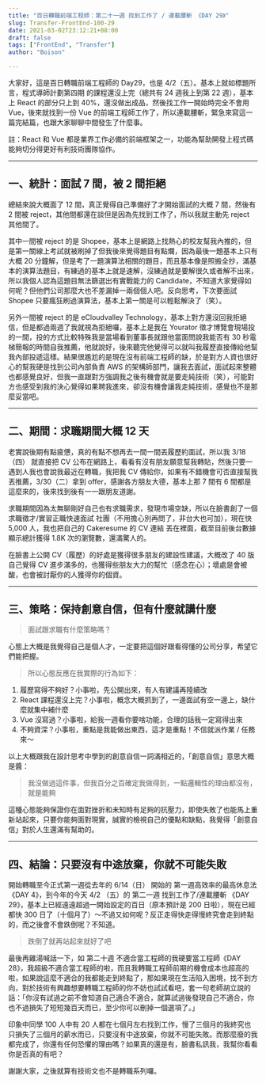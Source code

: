 ```yaml
---
title: "百日轉職前端工程師：第二十一週 找到工作了 / 連載腰斬 《DAY 29》"
slug: Transfer-FrontEnd-100-29
date: 2021-03-02T23:12:21+08:00
draft: false
tags: ["FrontEnd", "Transfer"]
author: "Boison"

---
```


大家好，這是百日轉職前端工程師的 Day29，也是 4/2（五）。基本上就如標題所言，程式導師計劃第四期 的課程還沒上完（總共有 24 週我上到第 22 週），基本上 React 的部分只上到 40%，還沒做出成品，然後找工作一開始時完全不會用 Vue，後來就找到一份 Vue 的前端工程師工作了，所以連載腰斬，緊急來寫這一篇完結篇，也跟大家聊聊中間發生了什麼事。


註：React 和 Vue 都是業界工作必備的前端框架之一，功能為幫助開發上程式碼能夠切分得更好有利技術團隊協作。 


---

## 一、統計：面試 7 間，被 2 間拒絕

總結來說大概面了 12 間，真正覺得自己準備好了才開始面試的大概 7 間，然後有 2 間被 reject，其他間都還在談但是因為先找到工作了，所以我就主動先 reject 其他間了。

其中一間被 reject 的是 Shopee，基本上是網路上找熱心的校友幫我內推的，但是第一關線上考試就被刷掉了但我後來覺得題目有點爛，因為最後一題基本上只有大概 20 分鐘解，但是考了一題演算法相關的題目，而且基本像是照搬全抄，滿基本的演算法題目，有練過的基本上就是速解，沒練過就是要解很久或者解不出來，所以我個人認為這題目無法篩選出有實戰能力的 Candidate，不知道大家覺得如何呢？但他們公司那麼大也不差漏掉一兩個個人吧。反向思考，下次要面試 Shopee 只要瘋狂刷過演算法，基本上第一關是可以輕鬆解決了（笑）。

另外一間被 reject 的是 eCloudvalley Technology，基本上對方還沒回我拒絕信，但是都過兩週了我就視為拒絕囉，基本上是我在 Yourator 徵才博覽會現場投的一間，投的方式比較特殊我是當場看到董事長就跟他當面問說我能否有 30 秒電梯簡報的時間自我推薦，他就說好，後來聽完他覺得可以就叫我履歷直接傳給他幫我內部投遞這樣。結果很尷尬的是現在沒有前端工程師的缺，於是對方人資也很好心的幫我硬是找到公司內部負責 AWS 的架構師部門，讓我去面試，面試起來整體也都感覺良好，但我一直跟對方強調我之後有機會就是要走純技術（笑），可能對方也感受到我的決心覺得如果聘我進來，卻沒有機會讓我走純技術，感覺也不是那麼妥當吧。

---

## 二、期間：求職期間大概 12 天

老實說後期有點疲憊，真的有點不想再去一間一間丟履歷約面試，所以我 3/18（四） 就直接把 CV 公布在網路上，看看有沒有朋友願意幫我轉貼，然後只要一遇到人我也會說我最近在轉職，我把我 CV 傳給你，如果有不錯機會可否直接幫我丟推薦，3/30（二）拿到 offer，感謝各方朋友大德，基本上那 7 間有 6 間都是這麼來的，後來找到後有一一跟朋友道謝。

求職期間因為太無聊剛好自己也有求職需求，發現市場空缺，所以在臉書創了一個 求職徵才/實習正職快速面試 社團（不用擔心別再問了，非台大也可加），現在快 5,000 人，我也把自己的 Cakeresume 的 CV 連結 丟在裡面，截至目前後台數據顯示總計獲得 1.8K 次的瀏覽數，還滿驚人的。


在臉書上公開 CV（履歷）的好處是獲得很多朋友的建設性建議，大概改了 40 版自己覺得 CV 進步滿多的，也獲得些朋友大力的幫忙（感念在心）；壞處是會被酸，也會被討厭你的人獲得你的個資。

---

## 三、策略：保持創意自信，但有什麼就講什麼

> 面試跟求職有什麼策略嗎？

心態上大概是我覺得自己是個人才，一定要把這個好跟看得懂的公司分享，希望它們能把握。

> 所以心態反應在我實際的行為如下：

1. 履歷寫得不夠好？小事啦，先公開出來，有人有建議再陸續改
2. React 課程還沒上完？小事啦，概念大概抓到了，一邊面試有空一邊上，缺什麼就集中補什麼
3. Vue 沒寫過？小事啦，給我一週看你要啥功能，合理的話我一定寫得出來
4. 不夠資深？小事啦，重點是我能做出東西，這才是重點！不信就派作業 / 任務來～


以上大概跟我在設計思考中學到的創意自信一詞滿相近的，「創意自信」意思大概是醬：

> 我沒做過這件事，但我百分之百確定我做得到，一點邏輯性的理由都沒有，就是能夠

這種心態能夠保證你在面對挫折和未知時有足夠的抗壓力，即使失敗了也能馬上重新站起來，只要你能夠面對現實，誠實的檢視自己的優點和缺點，我覺得「創意自信」對於人生還滿有幫助的。

---
## 四、結論：只要沒有中途放棄，你就不可能失敗


開始轉職至今正式第一週從去年的 6/14（日） 開始的 第一週高效率的最高休息法《DAY 4》，到今年的今天 4/2 （五）的 第二一週 找到工作了/連載腰斬 《DAY 29》，基本上已經遠遠超過一開始設定的百日（原本預計是 200 日啦），現在已經都快 300 日了（十個月了）～不過又如何呢？反正走得快走得慢終究會走到終點的，而之後會不會跌倒呢？不知道。

> 跌倒了就再站起來就好了吧


最後再雞湯喊話一下，如 第二十週 不適合當工程師的我硬要當工程師《DAY 28》，我超級不適合當工程師的啦，而且我轉職工程師前期的機會成本也超高的啦，如果說這麼不適合的我都能走到終點了，那如果現在生活陷入困境，找不到方向，對於技術有興趣想要轉職工程師的你不妨也試試看吧，套一句老師胡立說的話：「你沒有試過之前不會知道自己適合不適合，就算試過後發現自己不適合，你也不過損失了短短幾百天而已，至少你可以刪掉一個選項了。」

印象中同學 100 人中有 20 人都在七個月左右找到工作，慢了三個月的我終究也只損失了三個月的薪水而已，只要沒有中途放棄，你就不可能失敗。而那麼廢的我都完成了，你還有任何恐懼的理由嗎？如果真的還是有，臉書私訊我，我幫你看看你是否真的有吧？

謝謝大家，之後就算有技術文也不是轉職系列囉。